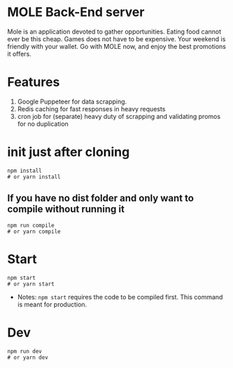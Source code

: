 # MOLE Back-End server

Mole is an application devoted to gather opportunities. Eating food cannot ever be this cheap. Games does not have to be expensive. Your weekend is friendly with your wallet. Go with MOLE now, and enjoy the best promotions it offers.

# Features

1. Google Puppeteer for data scrapping.
2. Redis caching for fast responses in heavy requests
3. cron job for (separate) heavy duty of scrapping and validating promos for no duplication

# init just after cloning

```
npm install
# or yarn install
```

## If you have no dist folder and only want to compile without running it

```
npm run compile
# or yarn compile
```

# Start

```
npm start
# or yarn start
```

- Notes: `npm start` requires the code to be compiled first. This command is meant for production.

# Dev

```
npm run dev
# or yarn dev
```
